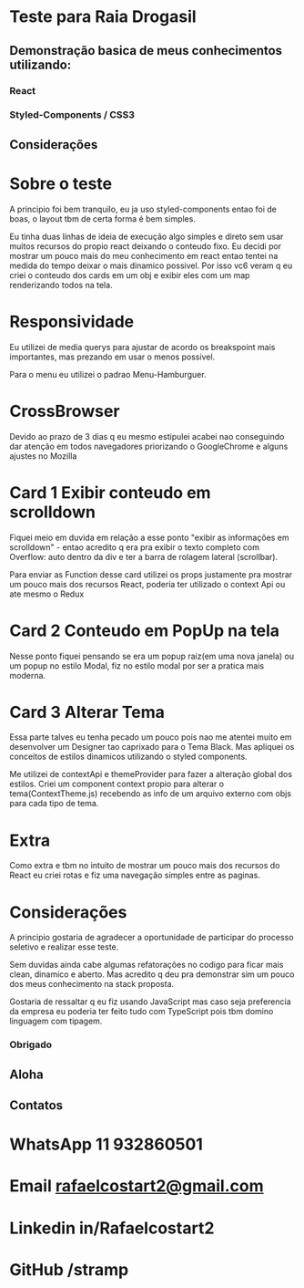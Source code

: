 # Teste para Raia Drogasil 

## Demonstração basica de meus conhecimentos utilizando:
### React
### Styled-Components / CSS3


## Considerações 

# Sobre o teste
A principio foi bem tranquilo, eu ja uso styled-components entao foi de boas, o layout tbm de certa forma é bem simples. 

Eu tinha duas linhas de ideia de execução algo simples e direto sem usar muitos recursos do propio react deixando o conteudo fixo. Eu decidi por mostrar um pouco mais do meu conhecimento em react entao tentei na medida do tempo deixar o mais dinamico possivel. Por isso vc6 veram q eu criei o conteudo dos cards em um obj e exibir eles com um map renderizando todos na tela.

# Responsividade
Eu utilizei de media querys para ajustar de acordo os breakspoint mais importantes, mas prezando em usar o menos possivel.

Para o menu eu utilizei o padrao Menu-Hamburguer. 

# CrossBrowser
Devido ao prazo de 3 dias q eu mesmo estipulei acabei nao conseguindo dar atenção em todos navegadores priorizando o GoogleChrome e alguns ajustes no Mozilla

# Card 1 Exibir conteudo em scrolldown
Fiquei meio em duvida em relação a esse ponto "exibir as informações em scrolldown" - entao acredito q era pra exibir o texto completo com Overflow: auto dentro da div e ter a barra de rolagem lateral (scrollbar).

Para enviar as Function desse card utilizei os props justamente pra mostrar um pouco mais dos recursos React, poderia ter utilizado o context Api ou ate mesmo o Redux

# Card 2 Conteudo em PopUp na tela 
Nesse ponto fiquei pensando se era um popup raiz(em uma nova janela) ou um popup no estilo Modal, fiz no estilo modal por ser a pratica mais moderna. 

# Card 3 Alterar Tema
Essa parte talves eu tenha pecado um pouco pois nao me atentei muito em desenvolver um Designer tao caprixado para o Tema Black. 
Mas apliquei os conceitos de estilos dinamicos utilizando o styled components. 

Me utilizei de contextApi e themeProvider para fazer a alteração global dos estilos. Criei um component context propio para alterar o tema(ContextTheme.js) recebendo as info de um arquivo externo com objs para cada tipo de tema.

# Extra 
Como extra e tbm no intuito de mostrar um pouco mais dos recursos do React eu criei rotas e fiz uma navegação simples entre as paginas.


# Considerações 
A principio gostaria de agradecer a oportunidade de participar do processo seletivo e realizar esse teste.

Sem duvidas ainda cabe algumas refatorações no codigo para ficar mais clean, dinamico e aberto. Mas acredito q deu pra demonstrar sim um pouco dos meus conhecimento na stack proposta.

Gostaria de ressaltar q eu fiz usando JavaScript mas caso seja preferencia da empresa eu poderia ter feito tudo com TypeScript pois tbm domino linguagem com tipagem.



### Obrigado
## Aloha


## Contatos
# WhatsApp 11 932860501
# Email rafaelcostart2@gmail.com
# Linkedin in/Rafaelcostart2
# GitHub /stramp

